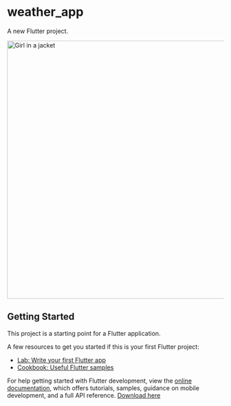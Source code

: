 # weather_app

A new Flutter project.

<img src="https://user-images.githubusercontent.com/101389853/188443813-abb2404f-b8d8-495b-ae62-c3ebf4094621.gif" alt="Girl in a jacket" height="600">

## Getting Started

This project is a starting point for a Flutter application.

A few resources to get you started if this is your first Flutter project:

- [Lab: Write your first Flutter app](https://docs.flutter.dev/get-started/codelab)
- [Cookbook: Useful Flutter samples](https://docs.flutter.dev/cookbook)

For help getting started with Flutter development, view the
[online documentation](https://docs.flutter.dev/), which offers tutorials,
samples, guidance on mobile development, and a full API reference.
<a href="https://github.com/Rassel98/Weather-App/releases/download/v1.0.0/app-release.apk">Download here</a>
